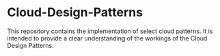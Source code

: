 # Cloud-Design-Patterns
This repository contains the implementation of select cloud patterns. It is intended to provide a clear understanding of the workings of the Cloud Design Patterns.
